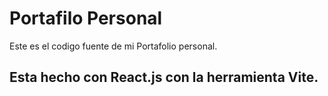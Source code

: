 # Portafilo Personal

Este es el codigo fuente de mi Portafolio personal.

## Esta hecho con React.js con la herramienta Vite.
